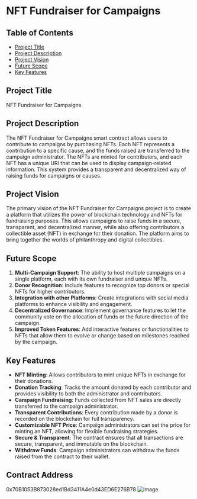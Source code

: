 # NFT Fundraiser for Campaigns

## Table of Contents
- [Project Title](#project-title)
- [Project Description](#project-description)
- [Project Vision](#project-vision)
- [Future Scope](#future-scope)
- [Key Features](#key-features)

## Project Title
NFT Fundraiser for Campaigns

## Project Description
The NFT Fundraiser for Campaigns smart contract allows users to contribute to campaigns by purchasing NFTs. Each NFT represents a contribution to a specific cause, and the funds raised are transferred to the campaign administrator. The NFTs are minted for contributors, and each NFT has a unique URI that can be used to display campaign-related information. This system provides a transparent and decentralized way of raising funds for campaigns or causes.

## Project Vision
The primary vision of the NFT Fundraiser for Campaigns project is to create a platform that utilizes the power of blockchain technology and NFTs for fundraising purposes. This allows campaigns to raise funds in a secure, transparent, and decentralized manner, while also offering contributors a collectible asset (NFT) in exchange for their donation. The platform aims to bring together the worlds of philanthropy and digital collectibles.

## Future Scope
1. **Multi-Campaign Support**: The ability to host multiple campaigns on a single platform, each with its own fundraiser and unique NFTs.
2. **Donor Recognition**: Include features to recognize top donors or special NFTs for higher contributors.
3. **Integration with other Platforms**: Create integrations with social media platforms to enhance visibility and engagement.
4. **Decentralized Governance**: Implement governance features to let the community vote on the allocation of funds or the future direction of the campaign.
5. **Improved Token Features**: Add interactive features or functionalities to NFTs that allow them to evolve or change based on milestones reached by the campaign.

## Key Features
- **NFT Minting**: Allows contributors to mint unique NFTs in exchange for their donations.
- **Donation Tracking**: Tracks the amount donated by each contributor and provides visibility to both the administrator and contributors.
- **Campaign Fundraising**: Funds collected from NFT sales are directly transferred to the campaign administrator.
- **Transparent Contributions**: Every contribution made by a donor is recorded on the blockchain for full transparency.
- **Customizable NFT Price**: Campaign administrators can set the price for minting an NFT, allowing for flexible fundraising strategies.
- **Secure & Transparent**: The contract ensures that all transactions are secure, transparent, and immutable on the blockchain.
- **Withdraw Funds**: Campaign administrators can withdraw the funds raised from the contract to their wallet.

## Contract Address 
0x70B1053B873028ed1Bd3411A4e0d43ED6E276B78
![image](https://github.com/user-attachments/assets/acf7a52b-bad8-44c2-a63f-069ea9df9eb5)



